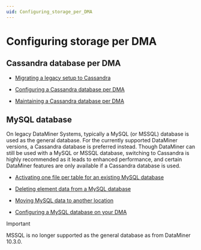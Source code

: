 ```yaml
---
uid: Configuring_storage_per_DMA
---
```


# Configuring storage per DMA

## Cassandra database per DMA

- [Migrating a legacy setup to Cassandra](xref:Migrating_the_general_database_to_Cassandra)

- [Configuring a Cassandra database per DMA](xref:Configuring_Cassandra_on_DMA_in_Cube)

- [Maintaining a Cassandra database per DMA](xref:Configuring_Cassandra_Backups)

## MySQL database

On legacy DataMiner Systems, typically a MySQL (or MSSQL) database is used as the general database. For the currently supported DataMiner versions, a Cassandra database is preferred instead. Though DataMiner can still be used with a MySQL or MSSQL database, switching to Cassandra is highly recommended as it leads to enhanced performance, and certain DataMiner features are only available if a Cassandra database is used.

- [Activating one file per table for an existing MySQL database](xref:Activating_one_file_per_table_for_an_existing_MySQL_database)

- [Deleting element data from a MySQL database](xref:Deleting_element_data_from_a_MySQL_database)

- [Moving MySQL data to another location](xref:Moving_MySQL_data_to_another_location)

- [Configuring a MySQL database on your DMA](xref:Configuring_MySQL_database_on_DMA_in_Cube)

> [!IMPORTANT]
> MSSQL is no longer supported as the general database as from DataMiner 10.3.0.
